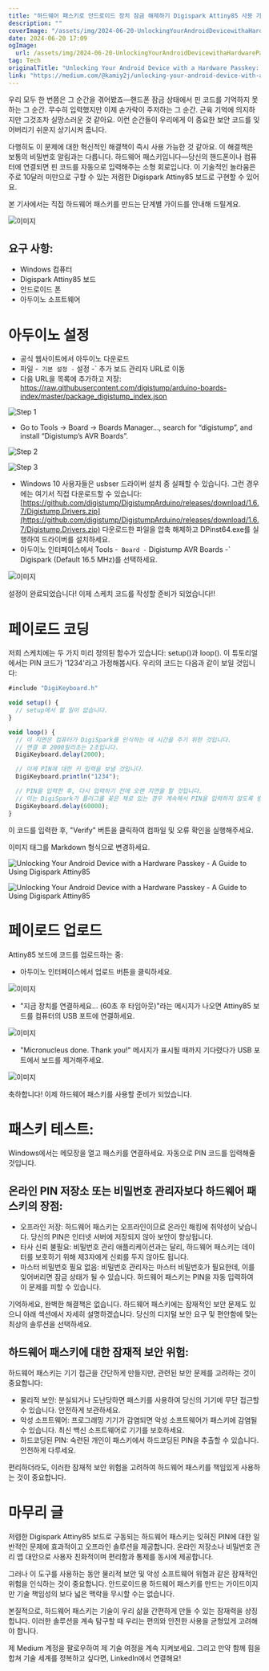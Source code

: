 ```yaml
---
title: "하드웨어 패스키로 안드로이드 장치 잠금 해제하기 Digispark Attiny85 사용 가이드"
description: ""
coverImage: "/assets/img/2024-06-20-UnlockingYourAndroidDevicewithaHardwarePasskeyAGuidetoUsingDigisparkAttiny85_0.png"
date: 2024-06-20 17:09
ogImage: 
  url: /assets/img/2024-06-20-UnlockingYourAndroidDevicewithaHardwarePasskeyAGuidetoUsingDigisparkAttiny85_0.png
tag: Tech
originalTitle: "Unlocking Your Android Device with a Hardware Passkey: A Guide to Using Digispark Attiny85"
link: "https://medium.com/@kamiy2j/unlocking-your-android-device-with-a-hardware-passkey-a-guide-to-using-digispark-attiny85-ca9f8e16d40a"
---
```



우리 모두 한 번쯤은 그 순간을 겪어봤죠—핸드폰 잠금 상태에서 핀 코드를 기억하지 못하는 그 순간. 무수히 입력했지만 이제 손가락이 주저하는 그 순간. 근육 기억에 의지하지만 그것조차 실망스러운 것 같아요. 이런 순간들이 우리에게 이 중요한 보안 코드를 잊어버리기 쉬운지 상기시켜 줍니다.

다행히도 이 문제에 대한 혁신적인 해결책이 즉시 사용 가능한 것 같아요. 이 해결책은 보통의 비밀번호 알림과는 다릅니다. 하드웨어 패스키입니다—당신의 핸드폰이나 컴퓨터에 연결되면 핀 코드를 자동으로 입력해주는 소형 회로입니다. 이 기술적인 놀라움은 주로 10달러 미만으로 구할 수 있는 저렴한 Digispark Attiny85 보드로 구현할 수 있어요.

본 기사에서는 직접 하드웨어 패스키를 만드는 단계별 가이드를 안내해 드릴게요.

![이미지](/assets/img/2024-06-20-UnlockingYourAndroidDevicewithaHardwarePasskeyAGuidetoUsingDigisparkAttiny85_0.png)

<div class="content-ad"></div>

## 요구 사항:

- Windows 컴퓨터
- Digispark Attiny85 보드
- 안드로이드 폰
- 아두이노 소프트웨어

# 아두이노 설정

- 공식 웹사이트에서 아두이노 다운로드
- 파일 -` 기본 설정 -` 설정 -` 추가 보드 관리자 URL로 이동
- 다음 URL을 목록에 추가하고 저장: https://raw.githubusercontent.com/digistump/arduino-boards-index/master/package_digistump_index.json

<div class="content-ad"></div>


![Step 1](/assets/img/2024-06-20-UnlockingYourAndroidDevicewithaHardwarePasskeyAGuidetoUsingDigisparkAttiny85_1.png)

- Go to Tools -> Board -> Boards Manager..., search for “digistump”, and install “Digistump’s AVR Boards”.

![Step 2](/assets/img/2024-06-20-UnlockingYourAndroidDevicewithaHardwarePasskeyAGuidetoUsingDigisparkAttiny85_2.png)

![Step 3](/assets/img/2024-06-20-UnlockingYourAndroidDevicewithaHardwarePasskeyAGuidetoUsingDigisparkAttiny85_3.png)


<div class="content-ad"></div>

- Windows 10 사용자들은 usbser 드라이버 설치 중 실패할 수 있습니다. 그런 경우에는 여기서 직접 다운로드할 수 있습니다: [https://github.com/digistump/DigistumpArduino/releases/download/1.6.7/Digistump.Drivers.zip](https://github.com/digistump/DigistumpArduino/releases/download/1.6.7/Digistump.Drivers.zip) 다운로드한 파일을 압축 해제하고 DPinst64.exe를 실행하여 드라이버를 설치하세요.
- 아두이노 인터페이스에서 Tools -` Board -` Digistump AVR Boards -` Digispark (Default 16.5 MHz)를 선택하세요.

![이미지](/assets/img/2024-06-20-UnlockingYourAndroidDevicewithaHardwarePasskeyAGuidetoUsingDigisparkAttiny85_4.png)

설정이 완료되었습니다! 이제 스케치 코드를 작성할 준비가 되었습니다!!

# 페이로드 코딩

<div class="content-ad"></div>

저희 스케치에는 두 가지 미리 정의된 함수가 있습니다: setup()과 loop(). 이 튜토리얼에서는 PIN 코드가 '1234'라고 가정해봅시다. 우리의 코드는 다음과 같이 보일 것입니다:

```js
#include "DigiKeyboard.h"

void setup() {
  // setup에서 할 일이 없습니다.
}

void loop() {
  // 이 지연은 컴퓨터가 DigiSpark를 인식하는 데 시간을 주기 위한 것입니다.
  // 연결 후 2000밀리초는 2초입니다.
  DigiKeyboard.delay(2000);

  // 이제 PIN에 대한 키 입력을 보낼 것입니다.
  DigiKeyboard.println("1234");

  // PIN을 입력한 후, 다시 입력하기 전에 오랜 지연을 할 것입니다.
  // 이는 DigiSpark가 플러그를 꽂은 채로 있는 경우 계속해서 PIN을 입력하지 않도록 방지하기 위한 것입니다.
  DigiKeyboard.delay(60000);
}
```

이 코드를 입력한 후, "Verify" 버튼을 클릭하여 컴파일 및 오류 확인을 실행해주세요.

<div class="content-ad"></div>

이미지 태그를 Markdown 형식으로 변경하세요.


![Unlocking Your Android Device with a Hardware Passkey - A Guide to Using Digispark Attiny85](/assets/img/2024-06-20-UnlockingYourAndroidDevicewithaHardwarePasskeyAGuidetoUsingDigisparkAttiny85_6.png)

![Unlocking Your Android Device with a Hardware Passkey - A Guide to Using Digispark Attiny85](/assets/img/2024-06-20-UnlockingYourAndroidDevicewithaHardwarePasskeyAGuidetoUsingDigisparkAttiny85_7.png)

# 페이로드 업로드

Attiny85 보드에 코드를 업로드하는 중:


<div class="content-ad"></div>

- 아두이노 인터페이스에서 업로드 버튼을 클릭하세요.

![이미지](/assets/img/2024-06-20-UnlockingYourAndroidDevicewithaHardwarePasskeyAGuidetoUsingDigisparkAttiny85_8.png)

- "지금 장치를 연결하세요... (60초 후 타임아웃)"라는 메시지가 나오면 Attiny85 보드를 컴퓨터의 USB 포트에 연결하세요.

![이미지](/assets/img/2024-06-20-UnlockingYourAndroidDevicewithaHardwarePasskeyAGuidetoUsingDigisparkAttiny85_9.png)

<div class="content-ad"></div>

- "Micronucleus done. Thank you!" 메시지가 표시될 때까지 기다렸다가 USB 포트에서 보드를 제거해주세요.

![이미지](/assets/img/2024-06-20-UnlockingYourAndroidDevicewithaHardwarePasskeyAGuidetoUsingDigisparkAttiny85_10.png)

축하합니다! 이제 하드웨어 패스키를 사용할 준비가 되었습니다.

# 패스키 테스트:

<div class="content-ad"></div>

Windows에서는 메모장을 열고 패스키를 연결하세요. 자동으로 PIN 코드를 입력해줄 것입니다.

## 온라인 PIN 저장소 또는 비밀번호 관리자보다 하드웨어 패스키의 장점:

- 오프라인 저장: 하드웨어 패스키는 오프라인이므로 온라인 해킹에 취약성이 낮습니다. 당신의 PIN은 인터넷 서버에 저장되지 않아 보안이 향상됩니다.
- 타사 신뢰 불필요: 비밀번호 관리 애플리케이션과는 달리, 하드웨어 패스키는 데이터를 보호하기 위해 제3자에게 신뢰를 두지 않아도 됩니다.
- 마스터 비밀번호 필요 없음: 비밀번호 관리자는 마스터 비밀번호가 필요한데, 이를 잊어버리면 잠금 상태가 될 수 있습니다. 하드웨어 패스키는 PIN을 자동 입력하여 이 문제를 피할 수 있습니다.

기억하세요, 완벽한 해결책은 없습니다. 하드웨어 패스키에는 잠재적인 보안 문제도 있으니 아래 섹션에서 자세히 설명하겠습니다. 당신의 디지털 보안 요구 및 편안함에 맞는 최상의 솔루션을 선택하세요.

<div class="content-ad"></div>

## 하드웨어 패스키에 대한 잠재적 보안 위험:

하드웨어 패스키는 기기 접근을 간단하게 만들지만, 관련된 보안 문제를 고려하는 것이 중요합니다:

- 물리적 보안: 분실되거나 도난당하면 패스키를 사용하여 당신의 기기에 무단 접근할 수 있습니다. 안전하게 보관하세요.
- 악성 소프트웨어: 프로그래밍 기기가 감염되면 악성 소프트웨어가 패스키에 감염될 수 있습니다. 최신 백신 소프트웨어로 기기를 보호하세요.
- 하드코딩된 PIN: 숙련된 개인이 패스키에서 하드코딩된 PIN을 추출할 수 있습니다. 안전하게 다루세요.

편리하더라도, 이러한 잠재적 보안 위험을 고려하여 하드웨어 패스키를 책임있게 사용하는 것이 중요합니다.

<div class="content-ad"></div>

# 마무리 글

저렴한 Digispark Attiny85 보드로 구동되는 하드웨어 패스키는 잊혀진 PIN에 대한 일반적인 문제에 효과적이고 오프라인 솔루션을 제공합니다. 온라인 저장소나 비밀번호 관리 앱 대안으로 사용자 친화적이며 편리함과 통제를 동시에 제공합니다.

그러나 이 도구를 사용하는 동안 물리적 보안 및 악성 소프트웨어 위협과 같은 잠재적인 위험을 인식하는 것이 중요합니다. 안드로이드용 하드웨어 패스키를 만드는 가이드이지만 기술 책임성의 보다 넓은 맥락을 무시할 수는 없습니다.

본질적으로, 하드웨어 패스키는 기술이 우리 삶을 간편하게 만들 수 있는 잠재력을 상징합니다. 이러한 솔루션을 계속 탐구할 때 우리는 편의와 안전한 사용을 균형있게 고려해야 합니다.

<div class="content-ad"></div>

제 Medium 계정을 팔로우하여 제 기술 여정을 계속 지켜보세요. 그리고 만약 함께 힘을 합쳐 기술 세계를 정복하고 싶다면, LinkedIn에서 연결해요!